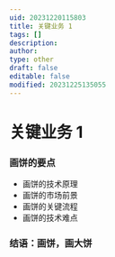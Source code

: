 ```yaml
---
uid: 20231220115803
title: 关键业务 1
tags: []
description: 
author: 
type: other
draft: false
editable: false
modified: 20231225135055
---
```


# 关键业务 1

### 画饼的要点

- 画饼的技术原理
- 画饼的市场前景
- 画饼的关键流程
- 画饼的技术难点

### 结语：画饼，画大饼